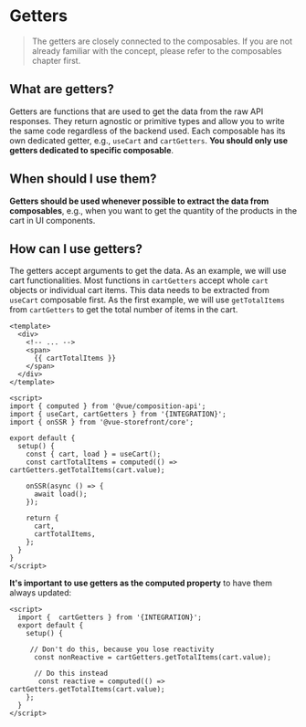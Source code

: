 # Getters

> The getters are closely connected to the composables. If you are not already familiar with the concept, please refer to the composables chapter first.

## What are getters?

Getters are functions that are used to get the data from the raw API responses. They return agnostic or primitive types and allow you to write the same code regardless of the backend used.
Each composable has its own dedicated getter, e.g., `useCart` and `cartGetters`. **You should only use getters dedicated to specific composable**.

## When should I use them?

**Getters should be used whenever possible to extract the data from composables**, e.g., when you want to get the quantity of the products in the cart in UI components.

## How can I use getters?

The getters accept arguments to get the data. As an example, we will use cart functionalities.
Most functions in `cartGetters` accept whole `cart` objects or individual cart items. This data needs to be extracted from `useCart` composable first.
As the first example, we will use `getTotalItems` from `cartGetters` to get the total number of items in the cart.

```vue
<template>
  <div>
    <!-- ... -->
    <span>
      {{ cartTotalItems }}
    </span>
  </div>
</template>

<script>
import { computed } from '@vue/composition-api';
import { useCart, cartGetters } from '{INTEGRATION}';
import { onSSR } from '@vue-storefront/core';

export default {
  setup() {
    const { cart, load } = useCart();
    const cartTotalItems = computed(() => cartGetters.getTotalItems(cart.value);

    onSSR(async () => {
      await load();
    });

    return {
      cart,
      cartTotalItems,
    };
  }
}
</script>
```

**It's important to use getters as the computed property** to have them always updated:

```vue
<script>
  import {  cartGetters } from '{INTEGRATION}';
  export default {
    setup() {
    
     // Don't do this, because you lose reactivity
      const nonReactive = cartGetters.getTotalItems(cart.value);
      
      // Do this instead
       const reactive = computed(() => cartGetters.getTotalItems(cart.value);
    };
  }
</script>
```
